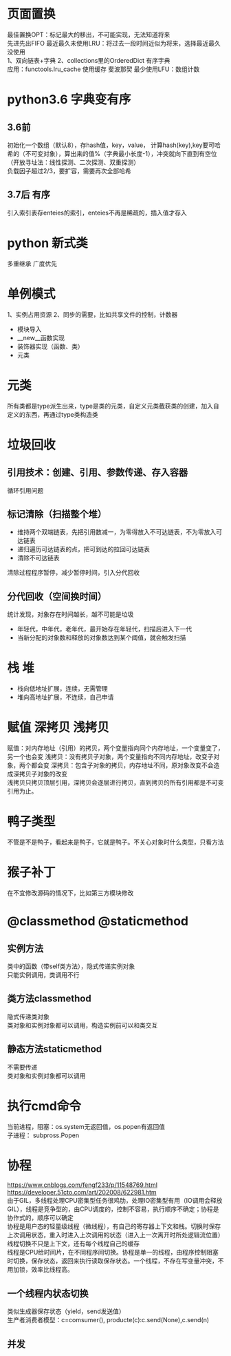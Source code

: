 # 页面置换
最佳置换OPT：标记最大的移出，不可能实现，无法知道将来  
先进先出FIFO
最近最久未使用LRU：将过去一段时间近似为将来，选择最近最久没使用  
1、双向链表+字典     2、collections里的OrderedDict 有序字典  
应用：functools.lru_cache 使用缓存  斐波那契
最少使用LFU：数组计数

# python3.6 字典变有序
## 3.6前
初始化一个数组（默认8），存hash值，key，value， 计算hash(key),key要可哈希的（不可变对象），算出来的值%（字典最小长度-1），冲突就向下直到有空位（开放寻址法：线性探测、二次探测、双重探测）  
负载因子超过2/3，要扩容，需要再次全部哈希
## 3.7后  有序
引入索引表存enteies的索引，enteies不再是稀疏的，插入值才存入

# python 新式类
多重继承 广度优先

# 单例模式
1、实例占用资源
2、同步的需要，比如共享文件的控制，计数器
* 模块导入
* __new__函数实现
* 装饰器实现（函数、类）
* 元类

# 元类
所有类都是type派生出来，type是类的元类，自定义元类截获类的创建，加入自定义的东西，再通过type类构造类

# 垃圾回收
## 引用技术：创建、引用、参数传递、存入容器
循环引用问题
## 标记清除（扫描整个堆）
* 维持两个双端链表，先把引用数减一，为零得放入不可达链表，不为零放入可达链表
* 递归遍历可达链表的点，把可到达的拉回可达链表
* 清除不可达链表    

清除过程程序暂停，减少暂停时间，引入分代回收
## 分代回收（空间换时间）
统计发现，对象存在时间越长，越不可能是垃圾
* 年轻代，中年代，老年代，最开始存在年轻代，扫描后进入下一代
* 当新分配的对象数和释放的对象数达到某个阈值，就会触发扫描

# 栈 堆
* 栈向低地址扩展，连续，无需管理
* 堆向高地址扩展，不连续，自己申请

# 赋值  深拷贝 浅拷贝
赋值：对内存地址（引用）的拷贝，两个变量指向同个内存地址，一个变量变了，另一个也会变
浅拷贝：没有拷贝子对象，两个变量指向不同内存地址，改变子对象，两个都会变
深拷贝：包含子对象的拷贝，内存地址不同，原对象改变不会造成深拷贝子对象的改变  
浅拷贝只拷贝顶层引用，深拷贝会逐层进行拷贝，直到拷贝的所有引用都是不可变引用为止。

# 鸭子类型
不管是不是鸭子，看起来是鸭子，它就是鸭子。不关心对象时什么类型，只看方法

# 猴子补丁
 在不宜修改源码的情况下，比如第三方模块修改
# @classmethod @staticmethod
## 实例方法
类中的函数（带self类方法），隐式传递实例对象  
只能实例调用，类调用不行
## 类方法classmethod
隐式传递类对象  
类对象和实例对象都可以调用，构造实例前可以和类交互
## 静态方法staticmethod
不需要传递  
类对象和实例对象都可以调用

# 执行cmd命令
当前进程，阻塞：os.system无返回值，os.popen有返回值  
子进程： subpross.Popen

# 协程
https://www.cnblogs.com/fengf233/p/11548769.html  
https://developer.51cto.com/art/202008/622981.htm  
由于GIL，多线程处理CPU密集型任务很鸡肋，处理IO密集型有用（IO调用会释放GIL），线程是竞争型的，由CPU调度的，控制不容易，执行顺序不确定；协程是协作式的，顺序可以确定     
协程是用户态的轻量级线程（微线程），有自己的寄存器上下文和栈。切换时保存上次调用状态，重入时进入上次调用的状态（进入上一次离开时所处逻辑流位置）  
线程切换不只是上下文，还有每个线程自己的缓存  
线程是CPU给时间片，在不同程序间切换。协程是单一的线程，由程序控制阻塞时切换，保存状态，返回来执行读取保存状态。一个线程，不存在写变量冲突，不用加锁，效率比线程高。  
## 一个线程内状态切换
类似生成器保存状态（yield，send发送值）  
生产者消费者模型：c=comsumer(), producte(c):c.send(None),c.send(n)
## 并发
